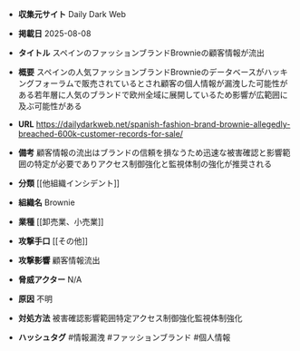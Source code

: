 - **収集元サイト**
Daily Dark Web

- **掲載日**
2025-08-08

- **タイトル**
スペインのファッションブランドBrownieの顧客情報が流出

- **概要**
スペインの人気ファッションブランドBrownieのデータベースがハッキングフォーラムで販売されているとされ顧客の個人情報が漏洩した可能性がある若年層に人気のブランドで欧州全域に展開しているため影響が広範囲に及ぶ可能性がある

- **URL**
https://dailydarkweb.net/spanish-fashion-brand-brownie-allegedly-breached-600k-customer-records-for-sale/

- **備考**
顧客情報の流出はブランドの信頼を損なうため迅速な被害確認と影響範囲の特定が必要でありアクセス制御強化と監視体制の強化が推奨される

- **分類**
[[他組織インシデント]]

- **組織名**
Brownie

- **業種**
[[卸売業、小売業]]

- **攻撃手口**
[[その他]]

- **攻撃影響**
顧客情報流出

- **脅威アクター**
N/A

- **原因**
不明

- **対処方法**
被害確認影響範囲特定アクセス制御強化監視体制強化

- **ハッシュタグ**
#情報漏洩 #ファッションブランド #個人情報
